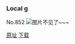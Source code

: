 ### Local g
No.852
![图片不见了~~~](https://imgs.xkcd.com/comics/local_g.png)

[原址](https://xkcd.com//852) [下载](https://imgs.xkcd.com/comics/local_g.png)

